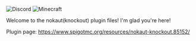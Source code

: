 ![Discord](https://img.shields.io/badge/discord-smaks6%239947-%237289DA?logo=discord&logoColor=white)
![Minecraft](minecraft-Plugin)

Welcome to the nokaut(knockout) plugin files!
I'm glad you're here!


Plugin page:
https://www.spigotmc.org/resources/nokaut-knockout.85152/
